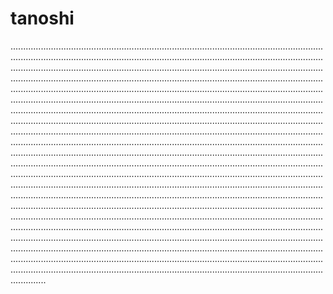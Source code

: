 # tanoshi

......................................................................................................................................................................................................................................................................................................................................................................................................................................................................................................................................................................................................................................................................................................................................................................................................................................................................................................................................................................................................................................................................................................................................................................................................................................................................................................................................................................................................................................................................................................................................................................................................................................................................................................................................................................................................................................................................................................................................................................................................................................................................................................................................................................................................................................................................................................................................................................................................................................................................................................................................................................................................................................................................................................................................................................................................................................................